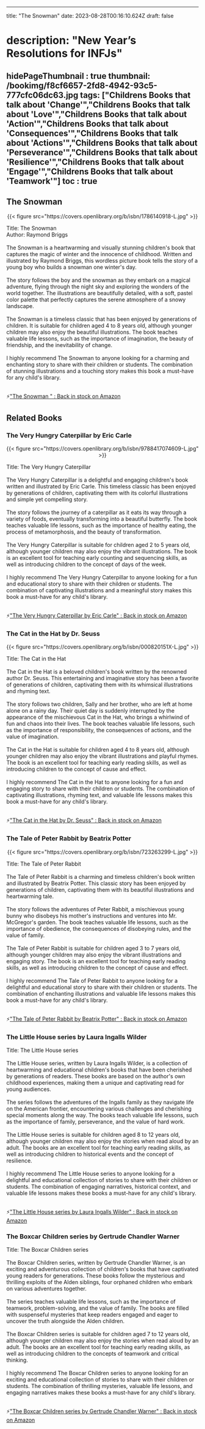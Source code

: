 
---
title: "The Snowman"
date: 2023-08-28T00:16:10.624Z
draft: false
# description: "New Year’s Resolutions for INFJs"
hidePageThumbnail : true
thumbnail: /bookimg/f8cf6657-2fd8-4942-93c5-777cfc06dc63.jpg
tags: ["Childrens Books that talk about 'Change'","Childrens Books that talk about 'Love'","Childrens Books that talk about 'Action'","Childrens Books that talk about 'Consequences'","Childrens Books that talk about 'Actions'","Childrens Books that talk about 'Perseverance'","Childrens Books that talk about 'Resilience'","Childrens Books that talk about 'Engage'","Childrens Books that talk about 'Teamwork'"]
toc : true
---
## The Snowman 

<center>
{{< figure src="https://covers.openlibrary.org/b/isbn/1786140918-L.jpg" >}}
</center>

Title: The Snowman</br>
Author: Raymond Briggs</br></br>
The Snowman is a heartwarming and visually stunning children's book that captures the magic of winter and the innocence of childhood. Written and illustrated by Raymond Briggs, this wordless picture book tells the story of a young boy who builds a snowman one winter's day.</br></br>
The story follows the boy and the snowman as they embark on a magical adventure, flying through the night sky and exploring the wonders of the world together. The illustrations are beautifully detailed, with a soft, pastel color palette that perfectly captures the serene atmosphere of a snowy landscape.</br></br>
The Snowman is a timeless classic that has been enjoyed by generations of children. It is suitable for children aged 4 to 8 years old, although younger children may also enjoy the beautiful illustrations. The book teaches valuable life lessons, such as the importance of imagination, the beauty of friendship, and the inevitability of change.</br></br>
I highly recommend The Snowman to anyone looking for a charming and enchanting story to share with their children or students. The combination of stunning illustrations and a touching story makes this book a must-have for any child's library.</br></br>

<p>⚡<a id="aflink" href="https://www.amazon.com/gp/search?ie=UTF8&tag=klayu00-20&linkCode=ur2&linkId=6639bed89a8ad8dd2705e40644eb43d3&camp=1789&creative=9325&index=books&keywords=The Snowman " class="one" target="_blank" title='"The Snowman " : Back in stock on Amazon'>"The Snowman " : Back in stock on Amazon</a></p>

## Related Books
### The Very Hungry Caterpillar by Eric Carle
<center>
{{< figure src="https://covers.openlibrary.org/b/isbn/9788417074609-L.jpg" >}}
</center>

Title: The Very Hungry Caterpillar</br></br>
The Very Hungry Caterpillar is a delightful and engaging children's book written and illustrated by Eric Carle. This timeless classic has been enjoyed by generations of children, captivating them with its colorful illustrations and simple yet compelling story.</br></br>
The story follows the journey of a caterpillar as it eats its way through a variety of foods, eventually transforming into a beautiful butterfly. The book teaches valuable life lessons, such as the importance of healthy eating, the process of metamorphosis, and the beauty of transformation.</br></br>
The Very Hungry Caterpillar is suitable for children aged 2 to 5 years old, although younger children may also enjoy the vibrant illustrations. The book is an excellent tool for teaching early counting and sequencing skills, as well as introducing children to the concept of days of the week.</br></br>
I highly recommend The Very Hungry Caterpillar to anyone looking for a fun and educational story to share with their children or students. The combination of captivating illustrations and a meaningful story makes this book a must-have for any child's library.</br></br>

<p>⚡<a id="aflink" href="https://www.amazon.com/gp/search?ie=UTF8&tag=klayu00-20&linkCode=ur2&linkId=6639bed89a8ad8dd2705e40644eb43d3&camp=1789&creative=9325&index=books&keywords=The Very Hungry Caterpillar by Eric Carle" class="one" target="_blank" title='"The Very Hungry Caterpillar by Eric Carle" : Back in stock on Amazon'>"The Very Hungry Caterpillar by Eric Carle" : Back in stock on Amazon</a></p>

### The Cat in the Hat by Dr. Seuss
<center>
{{< figure src="https://covers.openlibrary.org/b/isbn/000820151X-L.jpg" >}}
</center>

Title: The Cat in the Hat</br></br>
The Cat in the Hat is a beloved children's book written by the renowned author Dr. Seuss. This entertaining and imaginative story has been a favorite of generations of children, captivating them with its whimsical illustrations and rhyming text.</br></br>
The story follows two children, Sally and her brother, who are left at home alone on a rainy day. Their quiet day is suddenly interrupted by the appearance of the mischievous Cat in the Hat, who brings a whirlwind of fun and chaos into their lives. The book teaches valuable life lessons, such as the importance of responsibility, the consequences of actions, and the value of imagination.</br></br>
The Cat in the Hat is suitable for children aged 4 to 8 years old, although younger children may also enjoy the vibrant illustrations and playful rhymes. The book is an excellent tool for teaching early reading skills, as well as introducing children to the concept of cause and effect.</br></br>
I highly recommend The Cat in the Hat to anyone looking for a fun and engaging story to share with their children or students. The combination of captivating illustrations, rhyming text, and valuable life lessons makes this book a must-have for any child's library.</br></br>

<p>⚡<a id="aflink" href="https://www.amazon.com/gp/search?ie=UTF8&tag=klayu00-20&linkCode=ur2&linkId=6639bed89a8ad8dd2705e40644eb43d3&camp=1789&creative=9325&index=books&keywords=The Cat in the Hat by Dr. Seuss" class="one" target="_blank" title='"The Cat in the Hat by Dr. Seuss" : Back in stock on Amazon'>"The Cat in the Hat by Dr. Seuss" : Back in stock on Amazon</a></p>

### The Tale of Peter Rabbit by Beatrix Potter
<center>
{{< figure src="https://covers.openlibrary.org/b/isbn/723263299-L.jpg" >}}
</center>

Title: The Tale of Peter Rabbit</br></br>
The Tale of Peter Rabbit is a charming and timeless children's book written and illustrated by Beatrix Potter. This classic story has been enjoyed by generations of children, captivating them with its beautiful illustrations and heartwarming tale.</br></br>
The story follows the adventures of Peter Rabbit, a mischievous young bunny who disobeys his mother's instructions and ventures into Mr. McGregor's garden. The book teaches valuable life lessons, such as the importance of obedience, the consequences of disobeying rules, and the value of family.</br></br>
The Tale of Peter Rabbit is suitable for children aged 3 to 7 years old, although younger children may also enjoy the vibrant illustrations and engaging story. The book is an excellent tool for teaching early reading skills, as well as introducing children to the concept of cause and effect.</br></br>
I highly recommend The Tale of Peter Rabbit to anyone looking for a delightful and educational story to share with their children or students. The combination of enchanting illustrations and valuable life lessons makes this book a must-have for any child's library.</br></br>

<p>⚡<a id="aflink" href="https://www.amazon.com/gp/search?ie=UTF8&tag=klayu00-20&linkCode=ur2&linkId=6639bed89a8ad8dd2705e40644eb43d3&camp=1789&creative=9325&index=books&keywords=The Tale of Peter Rabbit by Beatrix Potter" class="one" target="_blank" title='"The Tale of Peter Rabbit by Beatrix Potter" : Back in stock on Amazon'>"The Tale of Peter Rabbit by Beatrix Potter" : Back in stock on Amazon</a></p>

### The Little House series by Laura Ingalls Wilder
Title: The Little House series</br></br>
The Little House series, written by Laura Ingalls Wilder, is a collection of heartwarming and educational children's books that have been cherished by generations of readers. These books are based on the author's own childhood experiences, making them a unique and captivating read for young audiences.</br></br>
The series follows the adventures of the Ingalls family as they navigate life on the American frontier, encountering various challenges and cherishing special moments along the way. The books teach valuable life lessons, such as the importance of family, perseverance, and the value of hard work.</br></br>
The Little House series is suitable for children aged 8 to 12 years old, although younger children may also enjoy the stories when read aloud by an adult. The books are an excellent tool for teaching early reading skills, as well as introducing children to historical events and the concept of resilience.</br></br>
I highly recommend The Little House series to anyone looking for a delightful and educational collection of stories to share with their children or students. The combination of engaging narratives, historical context, and valuable life lessons makes these books a must-have for any child's library.</br></br>

<p>⚡<a id="aflink" href="https://www.amazon.com/gp/search?ie=UTF8&tag=klayu00-20&linkCode=ur2&linkId=6639bed89a8ad8dd2705e40644eb43d3&camp=1789&creative=9325&index=books&keywords=The Little House series by Laura Ingalls Wilder" class="one" target="_blank" title='"The Little House series by Laura Ingalls Wilder" : Back in stock on Amazon'>"The Little House series by Laura Ingalls Wilder" : Back in stock on Amazon</a></p>

### The Boxcar Children series by Gertrude Chandler Warner
Title: The Boxcar Children series</br></br>
The Boxcar Children series, written by Gertrude Chandler Warner, is an exciting and adventurous collection of children's books that have captivated young readers for generations. These books follow the mysterious and thrilling exploits of the Alden siblings, four orphaned children who embark on various adventures together.</br></br>
The series teaches valuable life lessons, such as the importance of teamwork, problem-solving, and the value of family. The books are filled with suspenseful mysteries that keep readers engaged and eager to uncover the truth alongside the Alden children.</br></br>
The Boxcar Children series is suitable for children aged 7 to 12 years old, although younger children may also enjoy the stories when read aloud by an adult. The books are an excellent tool for teaching early reading skills, as well as introducing children to the concepts of teamwork and critical thinking.</br></br>
I highly recommend The Boxcar Children series to anyone looking for an exciting and educational collection of stories to share with their children or students. The combination of thrilling mysteries, valuable life lessons, and engaging narratives makes these books a must-have for any child's library.</br></br>

<p>⚡<a id="aflink" href="https://www.amazon.com/gp/search?ie=UTF8&tag=klayu00-20&linkCode=ur2&linkId=6639bed89a8ad8dd2705e40644eb43d3&camp=1789&creative=9325&index=books&keywords=The Boxcar Children series by Gertrude Chandler Warner" class="one" target="_blank" title='"The Boxcar Children series by Gertrude Chandler Warner" : Back in stock on Amazon'>"The Boxcar Children series by Gertrude Chandler Warner" : Back in stock on Amazon</a></p>

